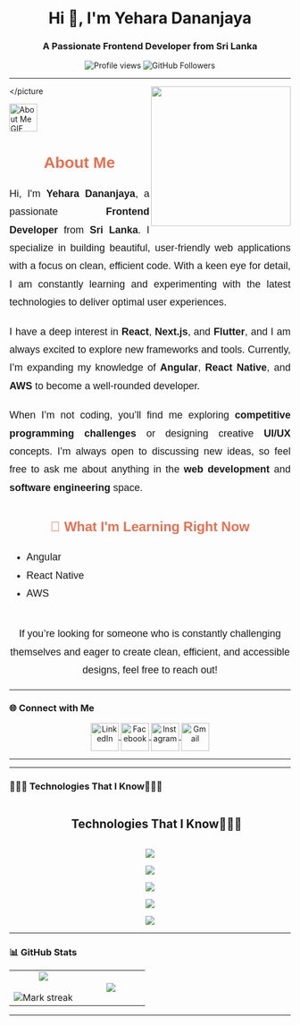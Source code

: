 <div align="center">
  <h1>Hi 👋, I'm Yehara Dananjaya</h1>
  <h3>A Passionate Frontend Developer from Sri Lanka</h3>
  
  <img src="https://komarev.com/ghpvc/?username=lsydananjaya&label=Profile%20views&color=0e75b6&style=flat" alt="Profile views" />
  
  <img src="https://img.shields.io/github/followers/lsydananjaya?label=Followers&style=social" alt="GitHub Followers" />
</div>


---


<picture> <img align="right" src="https://github.com/7oSkaaa/7oSkaaa/blob/main/Images/Right_Side.gif?raw=true" width = 250px></picture

<picture>
  <img src="https://github.com/7oSkaaa/7oSkaaa/blob/main/Images/about_me.gif?raw=true" width="50px" alt="About Me GIF" />
</picture>

<h2 style="font-family: 'Russo One', sans-serif; font-size: 28px; color: #E76F51; font-weight: bold; text-align: center;">About Me</h2>

<p style="font-size: 18px; line-height: 1.8; font-family: 'Arial', sans-serif; text-align: justify; max-width: 800px; margin: 0 auto;">
  Hi, I'm <strong>Yehara Dananjaya</strong>, a passionate <strong>Frontend Developer</strong> from <strong>Sri Lanka</strong>. I specialize in building beautiful, user-friendly web applications with a focus on clean, efficient code. With a keen eye for detail, I am constantly learning and experimenting with the latest technologies to deliver optimal user experiences.
</p>

<p style="font-size: 18px; line-height: 1.8; font-family: 'Arial', sans-serif; text-align: justify; max-width: 800px; margin: 20px auto;">
  I have a deep interest in <strong>React</strong>, <strong>Next.js</strong>, and <strong>Flutter</strong>, and I am always excited to explore new frameworks and tools. Currently, I’m expanding my knowledge of <strong>Angular</strong>, <strong>React Native</strong>, and <strong>AWS</strong> to become a well-rounded developer.
</p>

<p style="font-size: 18px; line-height: 1.8; font-family: 'Arial', sans-serif; text-align: justify; max-width: 800px; margin: 20px auto;">
  When I’m not coding, you’ll find me exploring <strong>competitive programming challenges</strong> or designing creative <strong>UI/UX</strong> concepts. I’m always open to discussing new ideas, so feel free to ask me about anything in the <strong>web development</strong> and <strong>software engineering</strong> space.
</p>



<h3 style="font-family: 'Russo One', sans-serif; font-size: 24px; color: #E76F51; font-weight: bold; text-align: center; margin-top: 40px;">🚀 What I'm Learning Right Now</h3>

<ul style="font-size: 18px; font-family: 'Arial', sans-serif; line-height: 1.8; text-align: left; max-width: 800px; margin: 0 auto;">
  <li>Angular</li>
  <li>React Native</li>
  <li>AWS</li>
</ul>

<p style="font-size: 18px; line-height: 1.8; font-family: 'Arial', sans-serif; text-align: center; margin-top: 40px;">
  If you’re looking for someone who is constantly challenging themselves and eager to create clean, efficient, and accessible designs, feel free to reach out!
</p>






---

### 🌐 Connect with Me  
<!-- Social Media Links -->
<p align="center">
  <a href="https://linkedin.com/in/yehara-dananjaya" target="blank">
    <img align="center" src="https://user-images.githubusercontent.com/88904952/234979284-68c11d7f-1acc-4f0c-ac78-044e1037d7b0.png" alt="LinkedIn" height="50" width="50" />
  </a>
  <a href="https://fb.com/yehara dananjaya" target="blank">
    <img align="center" src="https://user-images.githubusercontent.com/88904952/234980676-61bfb021-ecc8-48f7-88e6-34c1b06c4a58.png" alt="Facebook" height="50" width="50" />
  </a>
  <a href="https://instagram.com/yehara_dananjaya" target="blank">
    <img align="center" src="https://user-images.githubusercontent.com/88904952/234981169-2dd1e58f-4b7e-468c-8213-034ba62156c3.png" alt="Instagram" height="50" width="50" />
  </a>
<a href="mailto:yeharadananjaya@gmail.com" target="blank">
  <img align="center" src="https://img.freepik.com/free-icon/gmail_318-42165820.jpg" alt="Gmail" height="50" width="50" />
</a>





</p>



---



---

### 🧑🏻‍💻 Technologies That I Know👨🏻‍💻  
<div id="user-content-toc">
  <ul align="center">
    <summary><h2 style="display: inline-block">Technologies That I Know👨🏻‍💻</h2></summary>
  </ul>
</div>

<!-- Frontend Technologies -->
<p align="center">
  <a href="https://skillicons.dev">
    <img src="https://skillicons.dev/icons?i=html,css,js,react,redux,nextjs,materialui,tailwind,angular,flutter" />
  </a>
</p>

<!-- Backend Technologies -->
<p align="center">
  <a href="https://skillicons.dev">
    <img src="https://skillicons.dev/icons?i=nodejs,express,python,java,mysql,mongodb,prisma" />
  </a>
</p>

<!-- Version Control & Collaboration -->
<p align="center">
  <a href="https://skillicons.dev">
    <img src="https://skillicons.dev/icons?i=git,github,discord" />
  </a>
</p>

<!-- DevOps & Tools -->
<p align="center">
  <a href="https://skillicons.dev">
    <img src="https://skillicons.dev/icons?i=docker,vscode,postman" />
  </a>
</p>

<!-- Design & UI/UX -->
<p align="center">
  <a href="https://skillicons.dev">
    <img src="https://skillicons.dev/icons?i=figma,photoshop" />
  </a>
</p>

---

### 📊 GitHub Stats  
<p align="center">
  <!--- stats (start) -->
<table align="center">
<tr border="none">
<td width="50%" align="center">
  
  <img  align="center"  src="https://github-readme-stats.vercel.app/api?username=LSYDananjaya&theme=dark&show_icons=true&count_private=true" />
  <br></br>
  <img  title="🔥 Get streak stats for your profile at git.io/streak-stats" alt="Mark streak" src="https://github-readme-streak-stats.herokuapp.com/?user=LSYDananjaya&theme=dark&hide_border=false" /> 
</td>

<td width="50%" align="center">

  <img  align="center"  src="https://github-readme-stats.anuraghazra1.vercel.app/api/top-langs/?username=LSYDananjaya&theme=dark&hide_border=false&no-bg=true&no-frame=true&langs_count=10"/>
  
  </td>
</tr>
</table>


<!--- stats (end) -->
---

